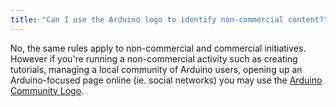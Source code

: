 ```yaml
---
title: "Can I use the Arduino logo to identify non-commercial content?"
---
```


No, the same rules apply to non-commercial and commercial initiatives. However if you're running a non-commercial activity such as creating tutorials, managing a local community of Arduino users, opening up an Arduino-focused page online (ie. social networks) you may use the [Arduino Community Logo](https://www.arduino.cc/en/Trademark/CommunityLogo).
